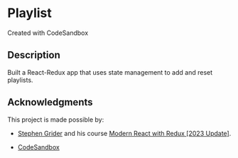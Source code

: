 # Playlist
Created with CodeSandbox

## Description
 Built a React-Redux app that uses state management to add and reset playlists.
 
## Acknowledgments
This project is made possible by:

* [Stephen Grider](https://www.udemy.com/user/sgslo/) and his course [Modern React with Redux [2023 Update]](https://www.udemy.com/course/react-redux/).

* [CodeSandbox](https://codesandbox.io)
